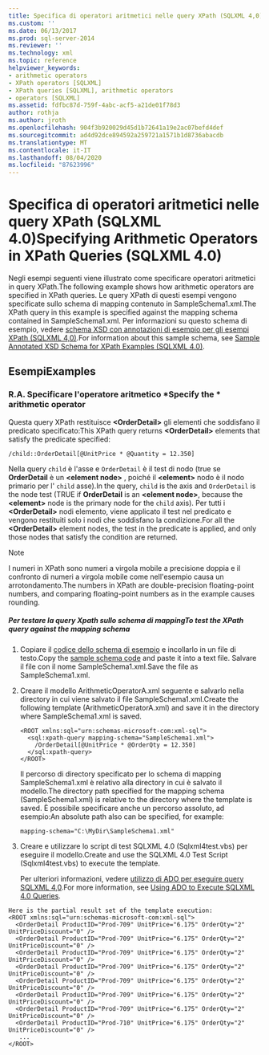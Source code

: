 ```yaml
---
title: Specifica di operatori aritmetici nelle query XPath (SQLXML 4,0) | Microsoft Docs
ms.custom: ''
ms.date: 06/13/2017
ms.prod: sql-server-2014
ms.reviewer: ''
ms.technology: xml
ms.topic: reference
helpviewer_keywords:
- arithmetic operators
- XPath operators [SQLXML]
- XPath queries [SQLXML], arithmetic operators
- operators [SQLXML]
ms.assetid: fdfbc87d-759f-4abc-acf5-a21de01f78d3
author: rothja
ms.author: jroth
ms.openlocfilehash: 904f3b920029d45d1b72641a19e2ac07befd4def
ms.sourcegitcommit: ad4d92dce894592a259721a1571b1d8736abacdb
ms.translationtype: MT
ms.contentlocale: it-IT
ms.lasthandoff: 08/04/2020
ms.locfileid: "87623996"
---
```

# <a name="specifying-arithmetic-operators-in-xpath-queries-sqlxml-40"></a><span data-ttu-id="4b2e6-102">Specifica di operatori aritmetici nelle query XPath (SQLXML 4.0)</span><span class="sxs-lookup"><span data-stu-id="4b2e6-102">Specifying Arithmetic Operators in XPath Queries (SQLXML 4.0)</span></span>
  <span data-ttu-id="4b2e6-103">Negli esempi seguenti viene illustrato come specificare operatori aritmetici in query XPath.</span><span class="sxs-lookup"><span data-stu-id="4b2e6-103">The following example shows how arithmetic operators are specified in XPath queries.</span></span> <span data-ttu-id="4b2e6-104">Le query XPath di questi esempi vengono specificate sullo schema di mapping contenuto in SampleSchema1.xml.</span><span class="sxs-lookup"><span data-stu-id="4b2e6-104">The XPath query in this example is specified against the mapping schema contained in SampleSchema1.xml.</span></span> <span data-ttu-id="4b2e6-105">Per informazioni su questo schema di esempio, vedere [schema XSD con annotazioni di esempio per gli esempi XPath &#40;SQLXML 4,0&#41;](sample-annotated-xsd-schema-for-xpath-examples-sqlxml-4-0.md).</span><span class="sxs-lookup"><span data-stu-id="4b2e6-105">For information about this sample schema, see [Sample Annotated XSD Schema for XPath Examples &#40;SQLXML 4.0&#41;](sample-annotated-xsd-schema-for-xpath-examples-sqlxml-4-0.md).</span></span>  
  
## <a name="examples"></a><span data-ttu-id="4b2e6-106">Esempi</span><span class="sxs-lookup"><span data-stu-id="4b2e6-106">Examples</span></span>  
  
### <a name="a-specify-the--arithmetic-operator"></a><span data-ttu-id="4b2e6-107">R.</span><span class="sxs-lookup"><span data-stu-id="4b2e6-107">A.</span></span> <span data-ttu-id="4b2e6-108">Specificare l'operatore aritmetico \*</span><span class="sxs-lookup"><span data-stu-id="4b2e6-108">Specify the \* arithmetic operator</span></span>  
 <span data-ttu-id="4b2e6-109">Questa query XPath restituisce **\<OrderDetail>** gli elementi che soddisfano il predicato specificato:</span><span class="sxs-lookup"><span data-stu-id="4b2e6-109">This XPath query returns **\<OrderDetail>** elements that satisfy the predicate specified:</span></span>  
  
```  
/child::OrderDetail[@UnitPrice * @Quantity = 12.350]  
```  
  
 <span data-ttu-id="4b2e6-110">Nella query `child` è l'asse e `OrderDetail` è il test di nodo (true se **OrderDetail** è un **\<element node>** , poiché il **\<element>** nodo è il nodo primario per l' `child` asse).</span><span class="sxs-lookup"><span data-stu-id="4b2e6-110">In the query, `child` is the axis and `OrderDetail` is the node test (TRUE if **OrderDetail** is an **\<element node>**, because the **\<element>** node is the primary node for the `child` axis).</span></span> <span data-ttu-id="4b2e6-111">Per tutti i **\<OrderDetail>** nodi elemento, viene applicato il test nel predicato e vengono restituiti solo i nodi che soddisfano la condizione.</span><span class="sxs-lookup"><span data-stu-id="4b2e6-111">For all the **\<OrderDetail>** element nodes, the test in the predicate is applied, and only those nodes that satisfy the condition are returned.</span></span>  
  
> [!NOTE]  
>  <span data-ttu-id="4b2e6-112">I numeri in XPath sono numeri a virgola mobile a precisione doppia e il confronto di numeri a virgola mobile come nell'esempio causa un arrotondamento.</span><span class="sxs-lookup"><span data-stu-id="4b2e6-112">The numbers in XPath are double-precision floating-point numbers, and comparing floating-point numbers as in the example causes rounding.</span></span>  
  
##### <a name="to-test-the-xpath-query-against-the-mapping-schema"></a><span data-ttu-id="4b2e6-113">Per testare la query Xpath sullo schema di mapping</span><span class="sxs-lookup"><span data-stu-id="4b2e6-113">To test the XPath query against the mapping schema</span></span>  
  
1.  <span data-ttu-id="4b2e6-114">Copiare il [codice dello schema di esempio](sample-annotated-xsd-schema-for-xpath-examples-sqlxml-4-0.md) e incollarlo in un file di testo.</span><span class="sxs-lookup"><span data-stu-id="4b2e6-114">Copy the [sample schema code](sample-annotated-xsd-schema-for-xpath-examples-sqlxml-4-0.md) and paste it into a text file.</span></span> <span data-ttu-id="4b2e6-115">Salvare il file con il nome SampleSchema1.xml.</span><span class="sxs-lookup"><span data-stu-id="4b2e6-115">Save the file as SampleSchema1.xml.</span></span>  
  
2.  <span data-ttu-id="4b2e6-116">Creare il modello ArithmeticOperatorA.xml seguente e salvarlo nella directory in cui viene salvato il file SampleSchema1.xml.</span><span class="sxs-lookup"><span data-stu-id="4b2e6-116">Create the following template (ArithmeticOperatorA.xml) and save it in the directory where SampleSchema1.xml is saved.</span></span>  
  
    ```  
    <ROOT xmlns:sql="urn:schemas-microsoft-com:xml-sql">  
      <sql:xpath-query mapping-schema="SampleSchema1.xml">  
        /OrderDetail[@UnitPrice * @OrderQty = 12.350]  
      </sql:xpath-query>  
    </ROOT>  
    ```  
  
     <span data-ttu-id="4b2e6-117">Il percorso di directory specificato per lo schema di mapping SampleSchema1.xml è relativo alla directory in cui è salvato il modello.</span><span class="sxs-lookup"><span data-stu-id="4b2e6-117">The directory path specified for the mapping schema (SampleSchema1.xml) is relative to the directory where the template is saved.</span></span> <span data-ttu-id="4b2e6-118">È possibile specificare anche un percorso assoluto, ad esempio:</span><span class="sxs-lookup"><span data-stu-id="4b2e6-118">An absolute path also can be specified, for example:</span></span>  
  
    ```  
    mapping-schema="C:\MyDir\SampleSchema1.xml"  
    ```  
  
3.  <span data-ttu-id="4b2e6-119">Creare e utilizzare lo script di test SQLXML 4.0 (Sqlxml4test.vbs) per eseguire il modello.</span><span class="sxs-lookup"><span data-stu-id="4b2e6-119">Create and use the SQLXML 4.0 Test Script (Sqlxml4test.vbs) to execute the template.</span></span>  
  
     <span data-ttu-id="4b2e6-120">Per ulteriori informazioni, vedere [utilizzo di ADO per eseguire query SQLXML 4,0](../../sqlxml/using-ado-to-execute-sqlxml-4-0-queries.md).</span><span class="sxs-lookup"><span data-stu-id="4b2e6-120">For more information, see [Using ADO to Execute SQLXML 4.0 Queries](../../sqlxml/using-ado-to-execute-sqlxml-4-0-queries.md).</span></span>  
  
```  
Here is the partial result set of the template execution:    
<ROOT xmlns:sql="urn:schemas-microsoft-com:xml-sql">  
  <OrderDetail ProductID="Prod-709" UnitPrice="6.175" OrderQty="2" UnitPriceDiscount="0" />   
  <OrderDetail ProductID="Prod-709" UnitPrice="6.175" OrderQty="2" UnitPriceDiscount="0" />   
  <OrderDetail ProductID="Prod-709" UnitPrice="6.175" OrderQty="2" UnitPriceDiscount="0" />   
  <OrderDetail ProductID="Prod-709" UnitPrice="6.175" OrderQty="2" UnitPriceDiscount="0" />   
  <OrderDetail ProductID="Prod-709" UnitPrice="6.175" OrderQty="2" UnitPriceDiscount="0" />   
  <OrderDetail ProductID="Prod-709" UnitPrice="6.175" OrderQty="2" UnitPriceDiscount="0" />   
  <OrderDetail ProductID="Prod-709" UnitPrice="6.175" OrderQty="2" UnitPriceDiscount="0" />   
  <OrderDetail ProductID="Prod-710" UnitPrice="6.175" OrderQty="2" UnitPriceDiscount="0" />   
   ...  
</ROOT>  
```  
  
  
